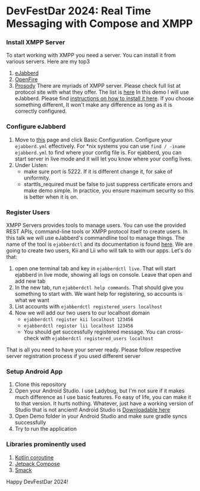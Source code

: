 # DevFestDar 2024: Real Time Messaging with Compose and XMPP

### Install XMPP Server
To start working with XMPP you need a server. You can install it from various servers. Here are my top3
1. [eJabberd](https://www.ejabberd.im/)
2. [OpenFire](https://www.igniterealtime.org/projects/openfire/)
3. [Prosody](https://prosody.im/)
There are myriads of XMPP server. Please check full list at protocol site with what they offer. The list is [here](https://docs.ejabberd.im/admin/install/)
In this demo I will use eJabberd. Please find [instructions on how to install it here](https://docs.ejabberd.im/admin/install/). If you choose something different, It won't make any difference as long as it is correctly configured.

### Configure eJabberd
1. Move to [this](https://docs.ejabberd.im/admin/configuration/) page and click Basic Configuration. Configure your `ejabberd.yml` effectively. For *nix systems you can use `find / -iname ejabberd.yml` to find where your config file is. For ejabberd, you can start server in live mode and it will let you know where your config lives.
2. Under Listen:
   - make sure port is 5222. If it is different  change it, for sake of uniformity.
   - starttls_required must be false to just suppress certificate errors and make demo simple. In practice, you ensure maximum security so this is better when it is on.

### Register Users
XMPP Servers provides tools to manage users. You can use the provided REST APIs, command-line tools or XMPP protocol itself to create users. In this talk we will use eJabberd's commandline tool to manage things. The name of the tool is `ejabberdctl` and its documentation is found [here](https://docs.ejabberd.im/admin/guide/managing/#ejabberdctl-commands).
We are going to create two users, Kii and Lii who will talk to with our apps. Let's do that:
1. open one terminal tab and key in `ejabberdctl live`. That will start ejabberd in live mode, showing all logs on console. Leave that open and add new tab
2. In the new tab, run `ejabberdctl help commands`. That should give you something to start with. We want help for registering, so accounts is what we want
3. List accounts with `ejabberdctl registered_users localhost`
4. Now we will add our two users to our localhost domain
   -   `ejabberdctl register kii localhost 123456`
   -   `ejabberdctl register lii localhost 123456`
   -   You should get successfully registered message. You can cross-check with `ejabberdctl registered_users localhost`
     
That is all you need to have your server ready. Please follow respective server registration process if you used different server

### Setup Android App
1. Clone this repository
2. Open your Android Studio. I use Ladybug, but I'm not sure if it makes much difference as I use basic features. Fo easy of life, you can make it to that version. It hurts nothing. Whatever, just have a working version of Studio that is not ancient! Android Studio is [Downloadable here](https://developer.android.com/studio)
3. Open Demo folder in your Android Studio and make sure gradle syncs successfully
4. Try to run the application

### Libraries prominently used
1. [Kotlin coroutine](https://kotlinlang.org/docs/coroutines-overview.html)
2. [Jetpack Compose](https://developer.android.com/compose)
3. [Smack](https://github.com/igniterealtime/Smack)

Happy DevFestDar 2024!
